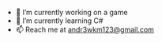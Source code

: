 - 🔭 I’m currently working on a game
- 🌱 I’m currently learning C#
- 📫 Reach me at andr3wkm123@gmail.com
